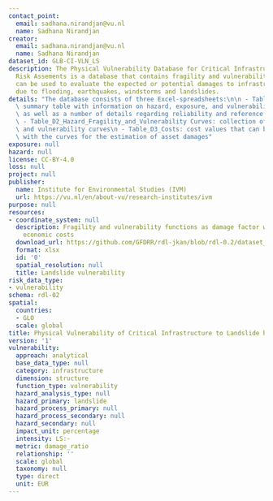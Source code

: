 ```yaml
---
contact_point:
  email: sadhana.nirandjan@vu.nl
  name: Sadhana Nirandjan
creator:
  email: sadhana.nirandjan@vu.nl
  name: Sadhana Nirandjan
dataset_id: GLB-CI-VLN_LS
description: The Physical Vulnerability Database for Critical Infrastructure Hazard
  Risk Assements is a database that contains fragility and vulnerability curves that
  can be used to evaluate the expected or potential damages to infrastructure assets
  due to flooding, earthquakes, windstorms and landslides.
details: "The database consists of three Excel-spreadsheets:\n\n - Table_D1_Summary_CI_Vulnerability_Data:\
  \ summary table with information on hazard, exposure, and vulnerability characteristics\
  \ as well as a number of details regarding reliability and reference purposes.\n\
  \ - Table_D2_Hazard_Fragility_and_Vulnerability Curves: collection of fragility\
  \ and vulnerability curves\n - Table_D3_Costs: cost values that can be used in combination\
  \ with the curves for the estimation of asset damages"
exposure: null
hazard: null
license: CC-BY-4.0
loss: null
project: null
publisher:
  name: Institute for Environmental Studies (IVM)
  url: https://vu.nl/en/about-vu/research-institutes/ivm
purpose: null
resources:
- coordinate_system: null
  description: Fragility and vulnerability functions as damage factor with associated
    economic costs
  download_url: https://github.com/GFDRR/rdl-jkan/blob/rdl-0.2/dataset_download/CI_VLN-LS.zip
  format: xlsx
  id: '0'
  spatial_resolution: null
  title: Landslide vulnerability
risk_data_type:
- vulnerability
schema: rdl-02
spatial:
  countries:
  - GLO
  scale: global
title: Physical Vulnerability of Critical Infrastructure to Landslide hazard
version: '1'
vulnerability:
  approach: analytical
  base_data_type: null
  category: infrastructure
  dimension: structure
  function_type: vulnerability
  hazard_analysis_type: null
  hazard_primary: landslide
  hazard_process_primary: null
  hazard_process_secondary: null
  hazard_secondary: null
  impact_unit: percentage
  intensity: LS:-
  metric: damage_ratio
  relationship: ''
  scale: global
  taxonomy: null
  type: direct
  unit: EUR
---
```

